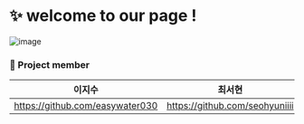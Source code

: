 

# ✨ welcome to our page !

![image](https://user-images.githubusercontent.com/114379800/203314583-49c91e36-2137-45da-a2f7-3f8c75f43137.png)





 ### 👀 Project member
 
|이지수|최서현|김유성|고한별
|------------------------------|-----|----|----|
|https://github.com/easywater030|https://github.com/seohyuniiii|https://github.com/powerys90|https://github.com/rhgksquf1

  




